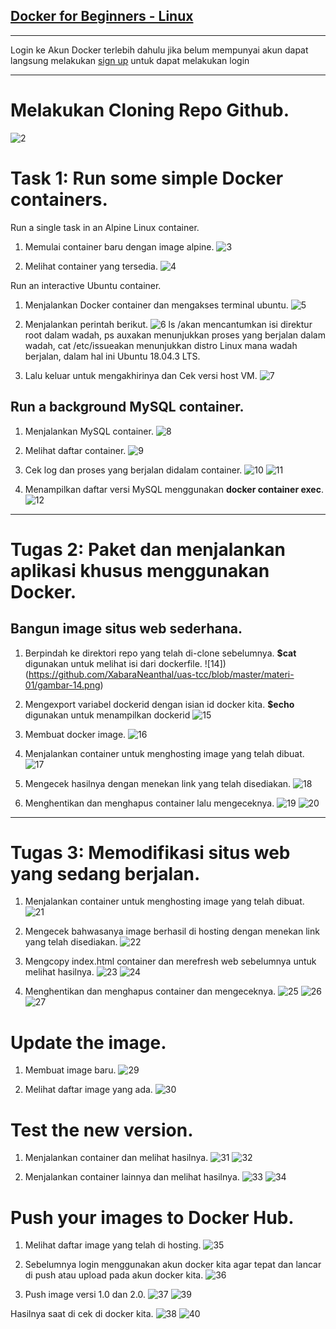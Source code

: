 ## [Docker for Beginners - Linux](https://training.play-with-docker.com/beginner-linux/)

___

Login ke Akun Docker terlebih dahulu jika belum mempunyai akun dapat langsung melakukan [sign up](https://hub.docker.com/) untuk dapat melakukan login

___

# Melakukan Cloning Repo Github.
![2](https://github.com/XabaraNeanthal/uas-tcc/blob/master/materi-01/gambar-02.png)

# Task 1: Run some simple Docker containers.
Run a single task in an Alpine Linux container.

1. Memulai container baru dengan image alpine.
![3](https://github.com/XabaraNeanthal/uas-tcc/blob/master/materi-01/gambar-03.png)

2. Melihat container yang tersedia.
![4](https://github.com/XabaraNeanthal/uas-tcc/blob/master/materi-01/gambar-04.png)

Run an interactive Ubuntu container.

1. Menjalankan Docker container dan mengakses terminal ubuntu.
![5](https://github.com/XabaraNeanthal/uas-tcc/blob/master/materi-01/gambar-05.png)

2. Menjalankan perintah berikut.
![6](https://github.com/XabaraNeanthal/uas-tcc/blob/master/materi-01/gambar-06.png)
ls /akan mencantumkan isi direktur root dalam wadah, ps auxakan menunjukkan proses yang berjalan dalam wadah, cat /etc/issueakan menunjukkan distro Linux mana wadah berjalan, dalam hal ini Ubuntu 18.04.3 LTS.

3. Lalu keluar untuk mengakhirinya dan Cek versi host VM.
![7](https://github.com/XabaraNeanthal/uas-tcc/blob/master/materi-01/gambar-07.png)

## Run a background MySQL container.

1. Menjalankan MySQL container.
![8](https://github.com/XabaraNeanthal/uas-tcc/blob/master/materi-01/gambar-08.png)

2. Melihat daftar container.
![9](https://github.com/XabaraNeanthal/uas-tcc/blob/master/materi-01/gambar-09.png)

3. Cek log dan proses yang berjalan didalam container.
![10](https://github.com/XabaraNeanthal/uas-tcc/blob/master/materi-01/gambar-10.png)
![11](https://github.com/XabaraNeanthal/uas-tcc/blob/master/materi-01/gambar-11.png)

4. Menampilkan daftar versi MySQL menggunakan **docker container exec**.
![12](https://github.com/XabaraNeanthal/uas-tcc/blob/master/materi-01/gambar-12.png)

___

# Tugas 2: Paket dan menjalankan aplikasi khusus menggunakan Docker.

## Bangun image situs web sederhana.
1. Berpindah ke direktori repo yang telah di-clone sebelumnya. **$cat** digunakan untuk melihat isi dari dockerfile.
![14])(https://github.com/XabaraNeanthal/uas-tcc/blob/master/materi-01/gambar-14.png)

2. Mengexport variabel dockerid dengan isian id docker kita. **$echo** digunakan untuk menampilkan dockerid 
![15](https://github.com/XabaraNeanthal/uas-tcc/blob/master/materi-01/gambar-15.png)

3. Membuat docker image.
![16](https://github.com/XabaraNeanthal/uas-tcc/blob/master/materi-01/gambar-16.png)

4. Menjalankan container untuk menghosting image yang telah dibuat.
![17](https://github.com/XabaraNeanthal/uas-tcc/blob/master/materi-01/gambar-17.png)

5. Mengecek hasilnya dengan menekan link yang telah disediakan.
![18](https://github.com/XabaraNeanthal/uas-tcc/blob/master/materi-01/gambar-18.png)

6. Menghentikan dan menghapus container lalu mengeceknya.
![19](https://github.com/XabaraNeanthal/uas-tcc/blob/master/materi-01/gambar-19.png)
![20](https://github.com/XabaraNeanthal/uas-tcc/blob/master/materi-01/gambar-20.png)

____

# Tugas 3: Memodifikasi situs web yang sedang berjalan.

1. Menjalankan container untuk menghosting image yang telah dibuat.
![21](https://github.com/XabaraNeanthal/uas-tcc/blob/master/materi-01/gambar-21.png)

2. Mengecek bahwasanya image berhasil di hosting dengan menekan link yang telah disediakan.
![22](https://github.com/XabaraNeanthal/uas-tcc/blob/master/materi-01/gambar-22.png)

3. Mengcopy index.html container dan merefresh web sebelumnya untuk melihat hasilnya.
![23](https://github.com/XabaraNeanthal/uas-tcc/blob/master/materi-01/gambar-23.png)
![24](https://github.com/XabaraNeanthal/uas-tcc/blob/master/materi-01/gambar-24.png)

4. Menghentikan dan menghapus container dan mengeceknya.
![25](https://github.com/XabaraNeanthal/uas-tcc/blob/master/materi-01/gambar-25.png)
![26](https://github.com/XabaraNeanthal/uas-tcc/blob/master/materi-01/gambar-26.png)
![27](https://github.com/XabaraNeanthal/uas-tcc/blob/master/materi-01/gambar-27.png)

# Update the image.

1. Membuat image baru.
![29](https://github.com/XabaraNeanthal/uas-tcc/blob/master/materi-01/gambar-28.png)

2. Melihat daftar image yang ada.
![30](https://github.com/XabaraNeanthal/uas-tcc/blob/master/materi-01/gambar-29.png)

# Test the new version.

1. Menjalankan container dan melihat hasilnya.
![31](https://github.com/XabaraNeanthal/uas-tcc/blob/master/materi-01/gambar-31.png)
![32](https://github.com/XabaraNeanthal/uas-tcc/blob/master/materi-01/gambar-32.png)

2. Menjalankan container lainnya dan melihat hasilnya.
![33](https://github.com/XabaraNeanthal/uas-tcc/blob/master/materi-01/gambar-33.png)
![34](https://github.com/XabaraNeanthal/uas-tcc/blob/master/materi-01/gambar-34.png)

# Push your images to Docker Hub.

1. Melihat daftar image yang telah di hosting.
![35](https://github.com/XabaraNeanthal/uas-tcc/blob/master/materi-01/gambar-35.png)

2. Sebelumnya login menggunakan akun docker kita agar tepat dan lancar di push atau upload pada akun docker kita.
![36](https://github.com/XabaraNeanthal/uas-tcc/blob/master/materi-01/gambar-36.png)

3. Push image versi 1.0 dan 2.0.
![37](https://github.com/XabaraNeanthal/uas-tcc/blob/master/materi-01/gambar-37.png)
![39](https://github.com/XabaraNeanthal/uas-tcc/blob/master/materi-01/gambar-39.png)

Hasilnya saat di cek di docker kita.
![38](https://github.com/XabaraNeanthal/uas-tcc/blob/master/materi-01/gambar-38.png)
![40](https://github.com/XabaraNeanthal/uas-tcc/blob/master/materi-01/gambar-40.png)















